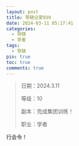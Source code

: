 ```yaml
---
layout: post
title: 导随记录939
date: 2024-03-11 05:17:41
categories:
  - 导随
  - 学者
tags:
  - 导随
pin: true
toc: true
comments: true
---
```

> 日期：2024.3.11
>
> 等级：10
>
> 副本：完成集团训练！
>
> 职业：学者

行会令！